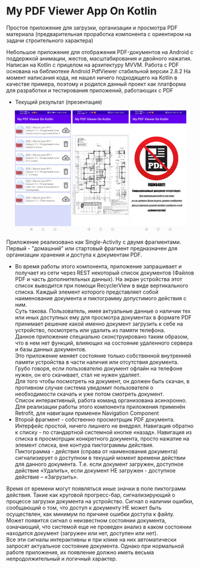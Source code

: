 # My PDF Viewer App On Kotlin
Простое приложение для загрузки, организации и просмотра PDF материала
(предварительная проработка компонента с ориентиром на задачи строительного характера)

Небольшое приложение для отображения PDF-документов на Android с поддержкой анимации, жестов, масштабирования и двойного нажатия.
Написан на Kotlin с прицелом на архитектуру MVVM. Работа с PDF основана на библиотеке Android PdfViewer стабильной версии 2.8.2
На момент написания кода, не нашел ничего подходящего на Kotlin в качестве примера, поэтому и родился данный проект
как платформа для разработки и тестирования приложений, работающих с PDF

- Текущий результат (презентация)
<p align="center">
  <img src="https://github.com/stdimensiy/My_PDF_Viewer_App_On_Kotlin/raw/develop/snapshots/My_PDF_Viewer_App_On_Kotlin_1.jpg" width="150" title="Домашний фрагмент">
  <img src="https://github.com/stdimensiy/My_PDF_Viewer_App_On_Kotlin/raw/develop/snapshots/My_PDF_Viewer_App_On_Kotlin_2.jpg" width="150" alt="Фрагмент отображения PDF файла  (просмотрщик)">
  <img src="https://github.com/stdimensiy/My_PDF_Viewer_App_On_Kotlin/raw/develop/snapshots/My_PDF_Viewer_App_On_Kotlin_3.jpg" width="150" alt="Сообщение об ошибке">

</p>    

Приложение реализовано как Single-Activity с двумя фрагментами.    
Первый - "домашний" или стартовый фрагмент предназначен для организации хранения и доступа к документам PDF.    
- Во время работы этого компонента, приложение запрашивает и получает из сети через REST некоторый список документов (Файлов PDF и часть дополнительных данных). На экран устройства этот список выводится при помощи RecyclerView в виде вертикального списка. Каждый элемент которого представляет собой наименование документа и пиктограмму допустимого действия с ним.    
Суть такова. Пользователь, имея актуальные данные о наличии тех или иных доступных ему для просмотра документах в формате PDF принимает решение какой именно документ загрузить к себе на устройство, посмотреть или удалить из памяти телефона.    
Данное приложение специально сконструировано таким образом, что в нем нет функций, влияющих на состояние удаленного сервера и базы данных документов.    
Это приложение меняет состояние только собственной внутренней памяти устройства в части наличия или отсутствия документа. Грубо говоря, если пользователю документ офлайн на телефоне нужен, он его скачивает, стал не нужен удаляет.    
Для того чтобы посмотреть на документ, он должен быть скачан, в противном случае система уведомит пользователя о необходимости скачать и уже потом смотреть документ.    
Список интерактивный, работа команд организована асинхронно. Для реализации работы этого компонента приложения применён Retrofit, для навигации применен Navigation Component
- Второй фрагмент - собственно просмотрщик PDF документа.    
Интерфейс простой, ничего лишнего не внедрял. Навигация обратно к списку - по стандартной системной кнопке «назад». Навигация из списка в просмотрщик конкретного документа, просто нажатие на элемент списка, вне контура пиктограммы действия.    
Пиктограмма - действия (справа от наименования документа) сигнализирует о доступном в текущий момент времени действии для данного документа. Т.е. если документ загружен, доступное действие «Удалить», если документ НЕ загружен - доступное действие – «Загрузить».    

Время от времени могут появляться иные значки в поле пиктограмм действия. Такие как круговой прогресс-бар, сигнализирующий о процессе загрузки документа на устройство. Сигнал о наличии ошибки, сообщающий о том, что доступ к документу НЕ может быть осуществлен, как минимум по причине ошибки доступа к файлу.    
Может появится сигнал о неизвестном состоянии документа, означающий, что системой еще не проведен анализ в каком состоянии находится документ (загружен или нет, доступен или нет).   
Все эти сигналы интерактивны и при клике на них автоматически запросят актуальное состояние документа. Однако при нормальной работе приложения, их появление должно иметь весьма непродолжительный и логичный характер.    
